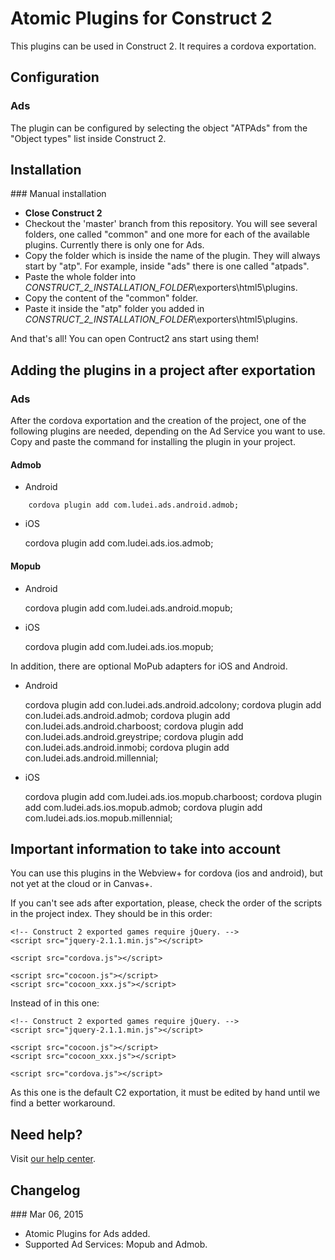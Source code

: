 Atomic Plugins for Construct 2
==================

This plugins can be used in Construct 2. It requires a cordova exportation. 

## Configuration

### Ads

The plugin can be configured by selecting the object "ATPAds" from the "Object types" list inside Construct 2.

## Installation

### Manual installation

* **Close Construct 2**
* Checkout the 'master' branch from this repository. You will see several folders, one called "common" and one more for each of the available plugins. Currently there is only one for Ads. 
* Copy the folder which is inside the name of the plugin. They will always start by "atp". For example, inside "ads" there is one called "atpads". 
* Paste the whole folder into *_CONSTRUCT_2_INSTALLATION_FOLDER_*\exporters\html5\plugins.
* Copy the content of the "common" folder. 
* Paste it inside the "atp" folder you added in *_CONSTRUCT_2_INSTALLATION_FOLDER_*\exporters\html5\plugins.

And that's all! You can open Contruct2 ans start using them! 

## Adding the plugins in a project after exportation 

### Ads 

After the cordova exportation and the creation of the project, one of the following plugins are needed, depending on the Ad Service you want to use. Copy and paste the command for installing the plugin in your project. 

#### Admob 

* Android
```
	cordova plugin add com.ludei.ads.android.admob;
```
* iOS
	
	cordova plugin add com.ludei.ads.ios.admob; 
	
#### Mopub
* Android
	
	cordova plugin add com.ludei.ads.android.mopub;
	
* iOS
	
	cordova plugin add com.ludei.ads.ios.mopub;
	
In addition, there are optional MoPub adapters for iOS and Android.

* Android
	
	cordova plugin add con.ludei.ads.android.adcolony;
	cordova plugin add con.ludei.ads.android.admob;
	cordova plugin add con.ludei.ads.android.charboost;
	cordova plugin add con.ludei.ads.android.greystripe;
	cordova plugin add con.ludei.ads.android.inmobi;
	cordova plugin add con.ludei.ads.android.millennial;
	
* iOS 
	
	cordova plugin add com.ludei.ads.ios.mopub.charboost;
	cordova plugin add com.ludei.ads.ios.mopub.admob;
	cordova plugin add com.ludei.ads.ios.mopub.millennial;
	
## Important information to take into account 

You can use this plugins in the Webview+ for cordova (ios and android), but not yet at the cloud or in Canvas+. 

If you can't see ads after exportation, please, check the order of the scripts in the project index. 
They should be in this order: 
	
	<!-- Construct 2 exported games require jQuery. -->
	<script src="jquery-2.1.1.min.js"></script>

	<script src="cordova.js"></script>

	<script src="cocoon.js"></script>
	<script src="cocoon_xxx.js"></script>
	
Instead of in this one: 
	
	<!-- Construct 2 exported games require jQuery. -->
	<script src="jquery-2.1.1.min.js"></script>

	<script src="cocoon.js"></script>
	<script src="cocoon_xxx.js"></script>

	<script src="cordova.js"></script>

As this one is the default C2 exportation, it must be edited by hand until we find a better workaround.

## Need help?

Visit [our help center](https://support.ludei.com).

## Changelog

### Mar 06, 2015
* Atomic Plugins for Ads added. 
* Supported Ad Services: Mopub and Admob. 


